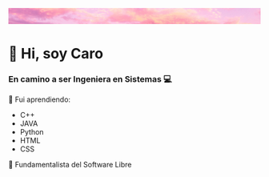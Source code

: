 ![Separador](/separador1.jpg)
# :wave: **Hi, soy Caro**
### **En camino a ser Ingeniera en Sistemas  :computer:**
:dizzy: Fui aprendiendo: 
 - C++
 - JAVA
 - Python
 - HTML
 - CSS
 
 :sparkling_heart: Fundamentalista del Software Libre


